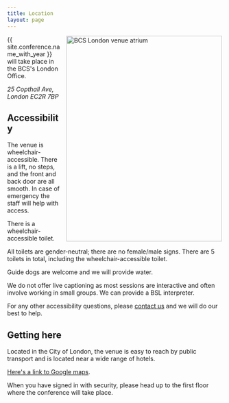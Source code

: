 ```yaml
---
title: Location
layout: page
---
```


<img style="margin: 0px 3px 15px 15px; float: right;" src="{{ '/images/BCSLondon.jpg' | relative_url }}" alt="BCS London venue atrium" width="363" height="480" />

{{ site.conference.name_with_year }} will take place in the BCS's London Office.

<address>
25 Copthall Ave,
London
EC2R 7BP
</address>

<h2>Accessibility</h2>

The venue is wheelchair-accessible. There is a lift, no steps, and the front and back door are all smooth. In case of emergency the staff will help with access.

There is a wheelchair-accessible toilet.

All toilets are gender-neutral; there are no female/male signs. There are 5 toilets in total, including the wheelchair-accessible toilet.

Guide dogs are welcome and we will provide water.

We do not offer live captioning as most sessions are interactive and often involve working in small groups. We can provide a BSL interpreter.

For any other accessibility questions, please <a href="mailto:admin@spaconference.org">contact us</a> and we will do our best to help.

<h2>Getting here</h2>

Located in the City of London, the venue is easy to reach by public transport and is located near a wide range of hotels.

[Here's a link to Google maps](https://www.google.com/maps?ll=51.51598,-0.087472&z=15&t=m&hl=en-US&gl=US&mapclient=embed&q=25+Copthall+Ave+London+EC2R+7BP).


When you have signed in with security, please head up to the first floor where the conference will take place.
